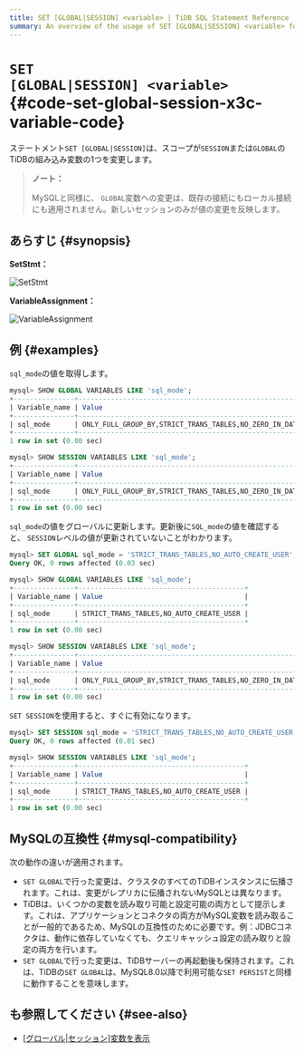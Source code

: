 ```yaml
---
title: SET [GLOBAL|SESSION] <variable> | TiDB SQL Statement Reference
summary: An overview of the usage of SET [GLOBAL|SESSION] <variable> for the TiDB database.
---
```


# <code>SET [GLOBAL|SESSION] &#x3C;variable></code> {#code-set-global-session-x3c-variable-code}

ステートメント`SET [GLOBAL|SESSION]`は、スコープが`SESSION`または`GLOBAL`のTiDBの組み込み変数の1つを変更します。

> **ノート：**
>
> MySQLと同様に、 `GLOBAL`変数への変更は、既存の接続にもローカル接続にも適用されません。新しいセッションのみが値の変更を反映します。

## あらすじ {#synopsis}

**SetStmt：**

![SetStmt](/media/sqlgram/SetStmt.png)

**VariableAssignment：**

![VariableAssignment](/media/sqlgram/VariableAssignment.png)

## 例 {#examples}

`sql_mode`の値を取得します。

```sql
mysql> SHOW GLOBAL VARIABLES LIKE 'sql_mode';
+---------------+-------------------------------------------------------------------------------------------------------------------------------------------+
| Variable_name | Value                                                                                                                                     |
+---------------+-------------------------------------------------------------------------------------------------------------------------------------------+
| sql_mode      | ONLY_FULL_GROUP_BY,STRICT_TRANS_TABLES,NO_ZERO_IN_DATE,NO_ZERO_DATE,ERROR_FOR_DIVISION_BY_ZERO,NO_AUTO_CREATE_USER,NO_ENGINE_SUBSTITUTION |
+---------------+-------------------------------------------------------------------------------------------------------------------------------------------+
1 row in set (0.00 sec)

mysql> SHOW SESSION VARIABLES LIKE 'sql_mode';
+---------------+-------------------------------------------------------------------------------------------------------------------------------------------+
| Variable_name | Value                                                                                                                                     |
+---------------+-------------------------------------------------------------------------------------------------------------------------------------------+
| sql_mode      | ONLY_FULL_GROUP_BY,STRICT_TRANS_TABLES,NO_ZERO_IN_DATE,NO_ZERO_DATE,ERROR_FOR_DIVISION_BY_ZERO,NO_AUTO_CREATE_USER,NO_ENGINE_SUBSTITUTION |
+---------------+-------------------------------------------------------------------------------------------------------------------------------------------+
1 row in set (0.00 sec)
```

`sql_mode`の値をグローバルに更新します。更新後に`SQL_mode`の値を確認すると、 `SESSION`レベルの値が更新されていないことがわかります。

```sql
mysql> SET GLOBAL sql_mode = 'STRICT_TRANS_TABLES,NO_AUTO_CREATE_USER';
Query OK, 0 rows affected (0.03 sec)

mysql> SHOW GLOBAL VARIABLES LIKE 'sql_mode';
+---------------+-----------------------------------------+
| Variable_name | Value                                   |
+---------------+-----------------------------------------+
| sql_mode      | STRICT_TRANS_TABLES,NO_AUTO_CREATE_USER |
+---------------+-----------------------------------------+
1 row in set (0.00 sec)

mysql> SHOW SESSION VARIABLES LIKE 'sql_mode';
+---------------+-------------------------------------------------------------------------------------------------------------------------------------------+
| Variable_name | Value                                                                                                                                     |
+---------------+-------------------------------------------------------------------------------------------------------------------------------------------+
| sql_mode      | ONLY_FULL_GROUP_BY,STRICT_TRANS_TABLES,NO_ZERO_IN_DATE,NO_ZERO_DATE,ERROR_FOR_DIVISION_BY_ZERO,NO_AUTO_CREATE_USER,NO_ENGINE_SUBSTITUTION |
+---------------+-------------------------------------------------------------------------------------------------------------------------------------------+
1 row in set (0.00 sec)
```

`SET SESSION`を使用すると、すぐに有効になります。

```sql
mysql> SET SESSION sql_mode = 'STRICT_TRANS_TABLES,NO_AUTO_CREATE_USER';
Query OK, 0 rows affected (0.01 sec)

mysql> SHOW SESSION VARIABLES LIKE 'sql_mode';
+---------------+-----------------------------------------+
| Variable_name | Value                                   |
+---------------+-----------------------------------------+
| sql_mode      | STRICT_TRANS_TABLES,NO_AUTO_CREATE_USER |
+---------------+-----------------------------------------+
1 row in set (0.00 sec)
```

## MySQLの互換性 {#mysql-compatibility}

次の動作の違いが適用されます。

-   `SET GLOBAL`で行った変更は、クラスタのすべてのTiDBインスタンスに伝播されます。これは、変更がレプリカに伝播されないMySQLとは異なります。
-   TiDBは、いくつかの変数を読み取り可能と設定可能の両方として提示します。これは、アプリケーションとコネクタの両方がMySQL変数を読み取ることが一般的であるため、MySQLの互換性のために必要です。例：JDBCコネクタは、動作に依存していなくても、クエリキャッシュ設定の読み取りと設定の両方を行います。
-   `SET GLOBAL`で行った変更は、TiDBサーバーの再起動後も保持されます。これは、TiDBの`SET GLOBAL`は、MySQL8.0以降で利用可能な`SET PERSIST`と同様に動作することを意味します。

## も参照してください {#see-also}

-   [[グローバル|セッション]変数を表示](/sql-statements/sql-statement-show-variables.md)
